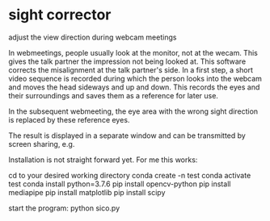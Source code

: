 # sight corrector
adjust the view direction during webcam meetings

In webmeetings, people usually look at the monitor, not at the wecam. This gives the talk partner the impression not being looked at. This software corrects the misalignment at the talk partner's side.
In a first step, a short video sequence is recorded during which the person looks into the webcam and moves the head sideways and up and down. This records the eyes and their surroundings and saves them as a reference for later use.

In the subsequent webmeeting, the eye area with the wrong sight direction is replaced by these reference eyes.

The result is displayed in a separate window and can be transmitted by screen sharing, e.g.


Installation is not straight forward yet. For me this works:

cd to your desired working directory
conda create -n test
conda activate test
conda install python=3.7.6
pip install opencv-python
pip install mediapipe
pip install matplotlib
pip install scipy

start the program:
python sico.py 

